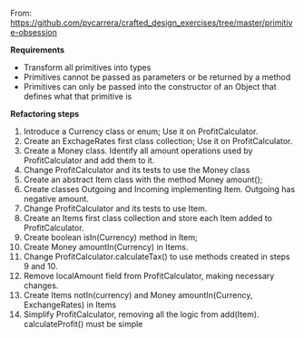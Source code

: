 From:
 https://github.com/pvcarrera/crafted_design_exercises/tree/master/primitive-obsession

**Requirements**

* Transform all primitives into types
* Primitives cannot be passed as parameters or be returned by a method
* Primitives can only be passed into the constructor of an Object that defines what that primitive is

**Refactoring steps**

1. Introduce a Currency class or enum; Use it on ProfitCalculator.
2. Create an ExchageRates first class collection; Use it on ProfitCalculator.
3. Create a Money class. Identify all amount operations used by ProfitCalculator and add them to it. 
4. Change ProfitCalculator and its tests to use the Money class
5. Create an abstract Item class with the method Money amount();
6. Create classes Outgoing and Incoming implementing Item. Outgoing has negative amount.
7. Change ProfitCalculator and its tests to use Item.
8. Create an Items first class collection and store each Item added to ProfitCalculator.
9. Create boolean isIn(Currency) method in Item; 
10. Create Money amountIn(Currency) in Items.
11. Change ProfitCalculator.calculateTax() to use methods created in steps 9 and 10.
12. Remove localAmount field from ProfitCalculator, making necessary changes.
13. Create Items notIn(currency) and Money amountIn(Currency, ExchangeRates) in Items
14. Simplify ProfitCalculator, removing all the logic from add(Item). calculateProfit() must be simple